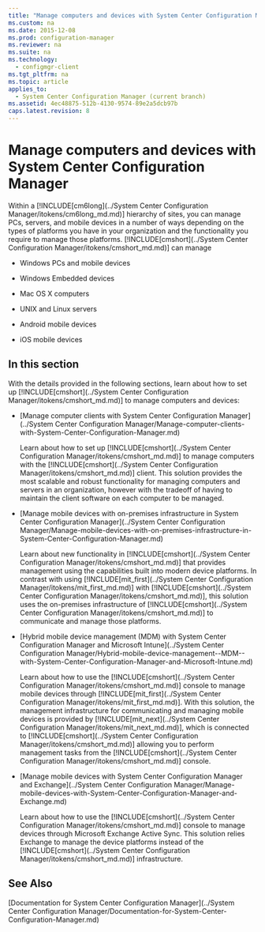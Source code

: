 ```yaml
---
title: "Manage computers and devices with System Center Configuration Manager"
ms.custom: na
ms.date: 2015-12-08
ms.prod: configuration-manager
ms.reviewer: na
ms.suite: na
ms.technology: 
  - configmgr-client
ms.tgt_pltfrm: na
ms.topic: article
applies_to: 
  - System Center Configuration Manager (current branch)
ms.assetid: 4ec48875-512b-4130-9574-89e2a5dcb97b
caps.latest.revision: 8
---
```

# Manage computers and devices with System Center Configuration Manager
Within a [!INCLUDE[cm6long](../System Center Configuration Manager/itokens/cm6long_md.md)] hierarchy of sites, you can manage PCs, servers, and mobile devices in a number of ways depending on the types of platforms you have in your organization and the functionality you require to manage those platforms. [!INCLUDE[cmshort](../System Center Configuration Manager/itokens/cmshort_md.md)] can manage  
  
-   Windows PCs and mobile devices  
  
-   Windows Embedded devices  
  
-   Mac OS X computers  
  
-   UNIX and Linux servers  
  
-   Android mobile devices  
  
-   iOS mobile devices  
  
## In this section  
 With the details provided in the following sections, learn about how to set up [!INCLUDE[cmshort](../System Center Configuration Manager/itokens/cmshort_md.md)] to manage computers and devices:  
  
-   [Manage computer clients with System Center Configuration Manager](../System Center Configuration Manager/Manage-computer-clients-with-System-Center-Configuration-Manager.md)  
  
     Learn about how to set up [!INCLUDE[cmshort](../System Center Configuration Manager/itokens/cmshort_md.md)] to manage computers  with the [!INCLUDE[cmshort](../System Center Configuration Manager/itokens/cmshort_md.md)] client. This solution provides the most scalable and  robust functionality for managing computers and servers in an organization, however with the tradeoff of having to maintain  the client software on each computer to be managed.  
  
-   [Manage mobile devices with on-premises infrastructure in System Center Configuration Manager](../System Center Configuration Manager/Manage-mobile-devices-with-on-premises-infrastructure-in-System-Center-Configuration-Manager.md)  
  
     Learn about new functionality in [!INCLUDE[cmshort](../System Center Configuration Manager/itokens/cmshort_md.md)] that provides management using the  capabilities built into modern device platforms. In contrast with using [!INCLUDE[mit_first](../System Center Configuration Manager/itokens/mit_first_md.md)] with [!INCLUDE[cmshort](../System Center Configuration Manager/itokens/cmshort_md.md)], this solution uses the on-premises infrastructure of [!INCLUDE[cmshort](../System Center Configuration Manager/itokens/cmshort_md.md)] to communicate and manage those platforms.  
  
-   [Hybrid mobile device management (MDM) with System Center Configuration Manager and Microsoft Intune](../System Center Configuration Manager/Hybrid-mobile-device-management--MDM--with-System-Center-Configuration-Manager-and-Microsoft-Intune.md)  
  
     Learn about how to use the [!INCLUDE[cmshort](../System Center Configuration Manager/itokens/cmshort_md.md)] console to manage mobile devices through [!INCLUDE[mit_first](../System Center Configuration Manager/itokens/mit_first_md.md)]. With this solution, the management infrastructure for communicating and managing mobile devices is provided by [!INCLUDE[mit_next](../System Center Configuration Manager/itokens/mit_next_md.md)], which is connected to [!INCLUDE[cmshort](../System Center Configuration Manager/itokens/cmshort_md.md)] allowing you to perform management tasks from the [!INCLUDE[cmshort](../System Center Configuration Manager/itokens/cmshort_md.md)] console.  
  
-   [Manage mobile devices with System Center Configuration Manager and Exchange](../System Center Configuration Manager/Manage-mobile-devices-with-System-Center-Configuration-Manager-and-Exchange.md)  
  
     Learn about how to use the [!INCLUDE[cmshort](../System Center Configuration Manager/itokens/cmshort_md.md)] console to manage devices through Microsoft Exchange Active Sync. This solution relies Exchange to manage the device platforms instead of the [!INCLUDE[cmshort](../System Center Configuration Manager/itokens/cmshort_md.md)] infrastructure.  
  
## See Also  
 [Documentation for System Center Configuration Manager](../System Center Configuration Manager/Documentation-for-System-Center-Configuration-Manager.md)